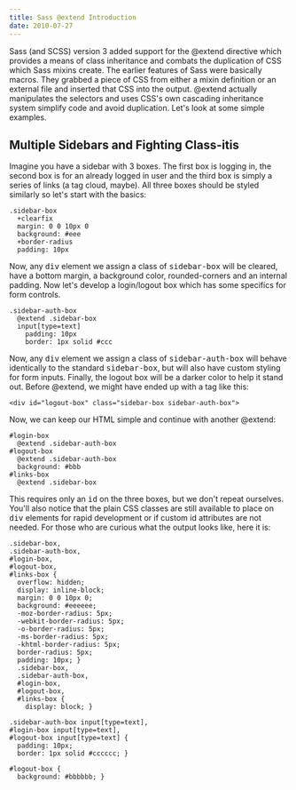 ```yaml
--- 
title: Sass @extend Introduction
date: 2010-07-27
---
```


Sass (and SCSS) version 3 added support for the @extend directive which provides a means of class inheritance and combats the duplication of CSS which Sass mixins create. The earlier features of Sass were basically macros. They grabbed a piece of CSS from either a mixin definition or an external file and inserted that CSS into the output. @extend actually manipulates the selectors and uses CSS's own cascading inheritance system simplify code and avoid duplication. Let's look at some simple examples.

Multiple Sidebars and Fighting Class-itis
-----------------------------------------

Imagine you have a sidebar with 3 boxes. The first box is logging in, the second box is for an already logged in user and the third box is simply a series of links (a tag cloud, maybe). All three boxes should be styled similarly so let's start with the basics:

    .sidebar-box
      +clearfix
      margin: 0 0 10px 0
      background: #eee
      +border-radius
      padding: 10px

Now, any <tt>div</tt> element we assign a class of <tt>sidebar-box</tt> will be cleared, have a bottom margin, a background color, rounded-corners and an internal padding. Now let's develop a login/logout box which has some specifics for form controls.

    .sidebar-auth-box
      @extend .sidebar-box
      input[type=text]
        padding: 10px
        border: 1px solid #ccc

Now, any <tt>div</tt> element we assign a class of <tt>sidebar-auth-box</tt> will behave identically to the standard <tt>sidebar-box</tt>, but will also have custom styling for form inputs. Finally, the logout box will be a darker color to help it stand out. Before @extend, we might have ended up with a tag like this: 

    <div id="logout-box" class="sidebar-box sidebar-auth-box">

Now, we can keep our HTML simple and continue with another @extend:

    #login-box
      @extend .sidebar-auth-box
    #logout-box
      @extend .sidebar-auth-box
      background: #bbb
    #links-box
      @extend .sidebar-box

This requires only an <tt>id</tt> on the three boxes, but we don't repeat ourselves. You'll also notice that the plain CSS classes are still available to place on <tt>div</tt> elements for rapid development or if custom id attributes are not needed. For those who are curious what the output looks like, here it is: 

    .sidebar-box, 
    .sidebar-auth-box, 
    #login-box, 
    #logout-box, 
    #links-box {
      overflow: hidden;
      display: inline-block;
      margin: 0 0 10px 0;
      background: #eeeeee;
      -moz-border-radius: 5px;
      -webkit-border-radius: 5px;
      -o-border-radius: 5px;
      -ms-border-radius: 5px;
      -khtml-border-radius: 5px;
      border-radius: 5px;
      padding: 10px; }
      .sidebar-box, 
      .sidebar-auth-box, 
      #login-box, 
      #logout-box, 
      #links-box {
        display: block; }

    .sidebar-auth-box input[type=text], 
    #login-box input[type=text], 
    #logout-box input[type=text] {
      padding: 10px;
      border: 1px solid #cccccc; }

    #logout-box {
      background: #bbbbbb; }
